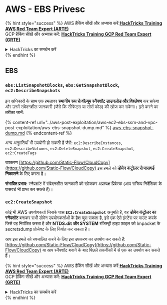 # AWS - EBS Privesc

{% hint style="success" %}
AWS हैकिंग सीखें और अभ्यास करें:<img src="../../../.gitbook/assets/image (1) (1) (1) (1).png" alt="" data-size="line">[**HackTricks Training AWS Red Team Expert (ARTE)**](https://training.hacktricks.xyz/courses/arte)<img src="../../../.gitbook/assets/image (1) (1) (1) (1).png" alt="" data-size="line">\
GCP हैकिंग सीखें और अभ्यास करें: <img src="../../../.gitbook/assets/image (2) (1).png" alt="" data-size="line">[**HackTricks Training GCP Red Team Expert (GRTE)**<img src="../../../.gitbook/assets/image (2) (1).png" alt="" data-size="line">](https://training.hacktricks.xyz/courses/grte)

<details>

<summary>HackTricks का समर्थन करें</summary>

* [**सदस्यता योजनाएँ**](https://github.com/sponsors/carlospolop) देखें!
* **💬 [**Discord समूह**](https://discord.gg/hRep4RUj7f) या [**telegram समूह**](https://t.me/peass) में शामिल हों या **Twitter** 🐦 पर हमें **फॉलो करें** [**@hacktricks\_live**](https://twitter.com/hacktricks_live)**.**
* **हैकिंग ट्रिक्स साझा करें और** [**HackTricks**](https://github.com/carlospolop/hacktricks) और [**HackTricks Cloud**](https://github.com/carlospolop/hacktricks-cloud) गिटहब रिपोजिटरी में PR सबमिट करें।

</details>
{% endhint %}

## EBS

### `ebs:ListSnapshotBlocks`, `ebs:GetSnapshotBlock`, `ec2:DescribeSnapshots`

इन अधिकारों के साथ एक हमलावर **स्थानीय रूप से वॉल्यूम स्नैपशॉट डाउनलोड और विश्लेषण** कर सकेगा और उनमें संवेदनशील जानकारी (जैसे कि सीक्रेट्स या सोर्स कोड) की खोज कर सकेगा। इसे करने का तरीका जानें:

{% content-ref url="../aws-post-exploitation/aws-ec2-ebs-ssm-and-vpc-post-exploitation/aws-ebs-snapshot-dump.md" %}
[aws-ebs-snapshot-dump.md](../aws-post-exploitation/aws-ec2-ebs-ssm-and-vpc-post-exploitation/aws-ebs-snapshot-dump.md)
{% endcontent-ref %}

अन्य अनुमतियाँ भी उपयोगी हो सकती हैं जैसे: `ec2:DescribeInstances`, `ec2:DescribeVolumes`, `ec2:DeleteSnapshot`, `ec2:CreateSnapshot`, `ec2:CreateTags`

उपकरण [https://github.com/Static-Flow/CloudCopy](https://github.com/Static-Flow/CloudCopy) इस हमले को **डोमेन कंट्रोलर से पासवर्ड निकालने** के लिए करता है।

**संभावित प्रभाव:** स्नैपशॉट में संवेदनशील जानकारी को खोजकर अप्रत्यक्ष प्रिवेस्क (आप सक्रिय निर्देशिका के पासवर्ड भी प्राप्त कर सकते हैं)।

### **`ec2:CreateSnapshot`**

कोई भी AWS उपयोगकर्ता जिसके पास **`EC2:CreateSnapshot`** अनुमति है, वह **डोमेन कंट्रोलर का स्नैपशॉट** बनाकर सभी डोमेन उपयोगकर्ताओं के हैश चुरा सकता है, इसे एक ऐसे इंस्टेंस पर माउंट करके जिसे वह नियंत्रित करता है और **NTDS.dit और SYSTEM** रजिस्ट्री हाइव फ़ाइल को Impacket के secretsdump प्रोजेक्ट के लिए निर्यात कर सकता है।

आप इस हमले को स्वचालित करने के लिए इस उपकरण का उपयोग कर सकते हैं: [https://github.com/Static-Flow/CloudCopy](https://github.com/Static-Flow/CloudCopy) या आप स्नैपशॉट बनाने के बाद पिछले तकनीकों में से एक का उपयोग कर सकते हैं।

{% hint style="success" %}
AWS हैकिंग सीखें और अभ्यास करें:<img src="../../../.gitbook/assets/image (1) (1) (1) (1).png" alt="" data-size="line">[**HackTricks Training AWS Red Team Expert (ARTE)**](https://training.hacktricks.xyz/courses/arte)<img src="../../../.gitbook/assets/image (1) (1) (1) (1).png" alt="" data-size="line">\
GCP हैकिंग सीखें और अभ्यास करें: <img src="../../../.gitbook/assets/image (2) (1).png" alt="" data-size="line">[**HackTricks Training GCP Red Team Expert (GRTE)**<img src="../../../.gitbook/assets/image (2) (1).png" alt="" data-size="line">](https://training.hacktricks.xyz/courses/grte)

<details>

<summary>HackTricks का समर्थन करें</summary>

* [**सदस्यता योजनाएँ**](https://github.com/sponsors/carlospolop) देखें!
* **💬 [**Discord समूह**](https://discord.gg/hRep4RUj7f) या [**telegram समूह**](https://t.me/peass) में शामिल हों या **Twitter** 🐦 पर हमें **फॉलो करें** [**@hacktricks\_live**](https://twitter.com/hacktricks_live)**.**
* **हैकिंग ट्रिक्स साझा करें और** [**HackTricks**](https://github.com/carlospolop/hacktricks) और [**HackTricks Cloud**](https://github.com/carlospolop/hacktricks-cloud) गिटहब रिपोजिटरी में PR सबमिट करें।

</details>
{% endhint %}
